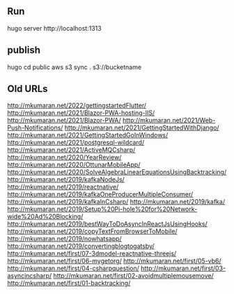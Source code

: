 ## Run
hugo server
http://localhost:1313

## publish
hugo
cd public
aws s3 sync . s3://bucketname

## Old URLs

http://mkumaran.net/2022/gettingstartedFlutter/
http://mkumaran.net/2021/Blazor-PWA-hosting-IIS/
http://mkumaran.net/2021/Blazor-PWA/
http://mkumaran.net/2021/Web-Push-Notifications/
http://mkumaran.net/2021/GettingStartedWithDjango/
http://mkumaran.net/2021/GettingStartedGoInWindows/
http://mkumaran.net/2021/postgresql-wildcard/
http://mkumaran.net/2021/ActiveMQCsharp/
http://mkumaran.net/2020/YearReview/
http://mkumaran.net/2020/OttunarMobileApp/
http://mkumaran.net/2020/SolveAlgebraLinearEquationsUsingBacktracking/
http://mkumaran.net/2019/kafkaNodeJs/
http://mkumaran.net/2019/reactnative/
http://mkumaran.net/2019/kafkaOneProducerMultipleConsumer/
http://mkumaran.net/2019/kafkaInCsharp/
http://mkumaran.net/2019/kafka/
http://mkumaran.net/2019/Setup%20Pi-hole%20for%20Network-wide%20Ad%20Blocking/
http://mkumaran.net/2019/bestWayToDoAsyncInReactJsUsingHooks/
http://mkumaran.net/2019/copyTextFromBrowserToMobile/
http://mkumaran.net/2019/nowhatsapp/
http://mkumaran.net/2019/convertingblogtogatsby/
http://mkumaran.net/first/07-3dmodel-reactnative-threejs/
http://mkumaran.net/first/06-mygetorg/
http://mkumaran.net/first/05-vb6/
http://mkumaran.net/first/04-csharpquestion/
http://mkumaran.net/first/03-asyncincsharp/
http://mkumaran.net/first/02-avoidmultiplemousemove/
http://mkumaran.net/first/01-backtracking/